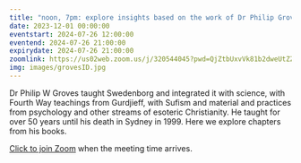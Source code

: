 ```yaml
---
title: "noon, 7pm: explore insights based on the work of Dr Philip Groves"
date: 2023-12-01 00:00:00
eventstart: 2024-07-26 12:00:00
eventend: 2024-07-26 21:00:00
expirydate: 2024-07-26 21:00:00
zoomlink: https://us02web.zoom.us/j/320544045?pwd=QjZtbUxvVk81b2dweUtZZTE3ZE9IZz09
img: images/grovesID.jpg
---
```


Dr Philip W Groves taught Swedenborg and integrated it with science, with Fourth Way teachings from Gurdjieff, with Sufism and material and practices from psychology and other streams of esoteric Christianity. He taught for over 50 years until his death in Sydney in 1999. Here we explore chapters from his books.

[Click to join Zoom](https://us02web.zoom.us/j/320544045?pwd=QjZtbUxvVk81b2dweUtZZTE3ZE9IZz09) when the meeting time arrives.